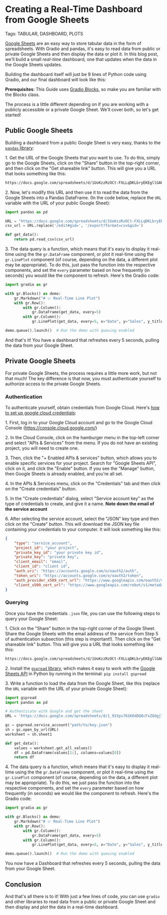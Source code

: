 # Creating a Real-Time Dashboard from Google Sheets

Tags: TABULAR, DASHBOARD, PLOTS

[Google Sheets](https://www.google.com/sheets/about/) are an easy way to store tabular data in the form of spreadsheets. With Gradio and pandas, it's easy to read data from public or private Google Sheets and then display the data or plot it. In this blog post, we'll build a small _real-time_ dashboard, one that updates when the data in the Google Sheets updates.

Building the dashboard itself will just be 9 lines of Python code using Gradio, and our final dashboard will look like this:

<gradio-app space="gradio/line-plot"></gradio-app>

**Prerequisites**: This Guide uses [Gradio Blocks](/guides/quickstart/#blocks-more-flexibility-and-control), so make you are familiar with the Blocks class.

The process is a little different depending on if you are working with a publicly accessible or a private Google Sheet. We'll cover both, so let's get started!

## Public Google Sheets

Building a dashboard from a public Google Sheet is very easy, thanks to the [`pandas` library](https://pandas.pydata.org/):

1\. Get the URL of the Google Sheets that you want to use. To do this, simply go to the Google Sheets, click on the "Share" button in the top-right corner, and then click on the "Get shareable link" button. This will give you a URL that looks something like this:

```html
https://docs.google.com/spreadsheets/d/1UoKzzRzOCt-FXLLqDKLbryEKEgllGAQUEJ5qtmmQwpU/edit#gid=0
```

2\. Now, let's modify this URL and then use it to read the data from the Google Sheets into a Pandas DataFrame. (In the code below, replace the `URL` variable with the URL of your public Google Sheet):

```python
import pandas as pd

URL = "https://docs.google.com/spreadsheets/d/1UoKzzRzOCt-FXLLqDKLbryEKEgllGAQUEJ5qtmmQwpU/edit#gid=0"
csv_url = URL.replace('/edit#gid=', '/export?format=csv&gid=')

def get_data():
    return pd.read_csv(csv_url)
```

3\. The data query is a function, which means that it's easy to display it real-time using the the `gr.DataFrame` component, or plot it real-time using the `gr.LinePlot` component (of course, depending on the data, a different plot may be appropriate). To do this, just pass the function into the respective components, and set the `every` parameter based on how frequently (in seconds) you would like the component to refresh. Here's the Gradio code:

```python
import gradio as gr

with gr.Blocks() as demo:
    gr.Markdown("# 📈 Real-Time Line Plot")
    with gr.Row():
        with gr.Column():
            gr.DataFrame(get_data, every=5)
        with gr.Column():
            gr.LinePlot(get_data, every=5, x="Date", y="Sales", y_title="Sales ($ millions)", overlay_point=True, width=500, height=500)

demo.queue().launch()  # Run the demo with queuing enabled
```

And that's it! You have a dashboard that refreshes every 5 seconds, pulling the data from your Google Sheet.

## Private Google Sheets

For private Google Sheets, the process requires a little more work, but not that much! The key difference is that now, you must authenticate yourself to authorize access to the private Google Sheets.

### Authentication

To authenticate yourself, obtain credentials from Google Cloud. Here's [how to set up google cloud credentials](https://developers.google.com/workspace/guides/create-credentials):

1\. First, log in to your Google Cloud account and go to the Google Cloud Console (https://console.cloud.google.com/)

2\. In the Cloud Console, click on the hamburger menu in the top-left corner and select "APIs & Services" from the menu. If you do not have an existing project, you will need to create one.

3\. Then, click the "+ Enabled APIs & services" button, which allows you to enable specific services for your project. Search for "Google Sheets API", click on it, and click the "Enable" button. If you see the "Manage" button, then Google Sheets is already enabled, and you're all set.

4\. In the APIs & Services menu, click on the "Credentials" tab and then click on the "Create credentials" button.

5\. In the "Create credentials" dialog, select "Service account key" as the type of credentials to create, and give it a name. **Note down the email of the service account**

6\. After selecting the service account, select the "JSON" key type and then click on the "Create" button. This will download the JSON key file containing your credentials to your computer. It will look something like this:

```json
{
	"type": "service_account",
	"project_id": "your project",
	"private_key_id": "your private key id",
	"private_key": "private key",
	"client_email": "email",
	"client_id": "client id",
	"auth_uri": "https://accounts.google.com/o/oauth2/auth",
	"token_uri": "https://accounts.google.com/o/oauth2/token",
	"auth_provider_x509_cert_url": "https://www.googleapis.com/oauth2/v1/certs",
	"client_x509_cert_url": "https://www.googleapis.com/robot/v1/metadata/x509/email_id"
}
```

### Querying

Once you have the credentials `.json` file, you can use the following steps to query your Google Sheet:

1\. Click on the "Share" button in the top-right corner of the Google Sheet. Share the Google Sheets with the email address of the service from Step 5 of authentication subsection (this step is important!). Then click on the "Get shareable link" button. This will give you a URL that looks something like this:

```html
https://docs.google.com/spreadsheets/d/1UoKzzRzOCt-FXLLqDKLbryEKEgllGAQUEJ5qtmmQwpU/edit#gid=0
```

2\. Install the [`gspread` library](https://docs.gspread.org/en/v5.7.0/), which makes it easy to work with the [Google Sheets API](https://developers.google.com/sheets/api/guides/concepts) in Python by running in the terminal: `pip install gspread`

3\. Write a function to load the data from the Google Sheet, like this (replace the `URL` variable with the URL of your private Google Sheet):

```python
import gspread
import pandas as pd

# Authenticate with Google and get the sheet
URL = 'https://docs.google.com/spreadsheets/d/1_91Vps76SKOdDQ8cFxZQdgjTJiz23375sAT7vPvaj4k/edit#gid=0'

gc = gspread.service_account("path/to/key.json")
sh = gc.open_by_url(URL)
worksheet = sh.sheet1

def get_data():
    values = worksheet.get_all_values()
    df = pd.DataFrame(values[1:], columns=values[0])
    return df

```

4\. The data query is a function, which means that it's easy to display it real-time using the the `gr.DataFrame` component, or plot it real-time using the `gr.LinePlot` component (of course, depending on the data, a different plot may be appropriate). To do this, we just pass the function into the respective components, and set the `every` parameter based on how frequently (in seconds) we would like the component to refresh. Here's the Gradio code:

```python
import gradio as gr

with gr.Blocks() as demo:
    gr.Markdown("# 📈 Real-Time Line Plot")
    with gr.Row():
        with gr.Column():
            gr.DataFrame(get_data, every=5)
        with gr.Column():
            gr.LinePlot(get_data, every=5, x="Date", y="Sales", y_title="Sales ($ millions)", overlay_point=True, width=500, height=500)

demo.queue().launch()  # Run the demo with queuing enabled
```

You now have a Dashboard that refreshes every 5 seconds, pulling the data from your Google Sheet.

## Conclusion

And that's all there is to it! With just a few lines of code, you can use `gradio` and other libraries to read data from a public or private Google Sheet and then display and plot the data in a real-time dashboard.
